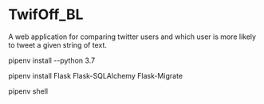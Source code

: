 # TwifOff_BL
A web application for comparing twitter users and which user is more likely to tweet a given string of text.


pipenv install --python 3.7

pipenv install Flask Flask-SQLAlchemy Flask-Migrate

pipenv shell

